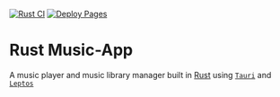 [![Rust CI](https://github.com/Grant-Duchars/Music-App/actions/workflows/ci.yml/badge.svg)](https://github.com/Grant-Duchars/Music-App/actions/workflows/ci.yml) [![Deploy Pages](https://github.com/Grant-Duchars/Music-App/actions/workflows/deploy_gh_pages.yml/badge.svg)](https://github.com/Grant-Duchars/Music-App/actions/workflows/deploy_gh_pages.yml)

# Rust Music-App

A music player and music library manager built in <a href="https://www.rust-lang.org/" target="_blank">Rust</a> using <a href="https://tauri.app/" target="_blank">`Tauri`</a> and <a href="https://tauri.app/" target="_blank">`Leptos`</a>
